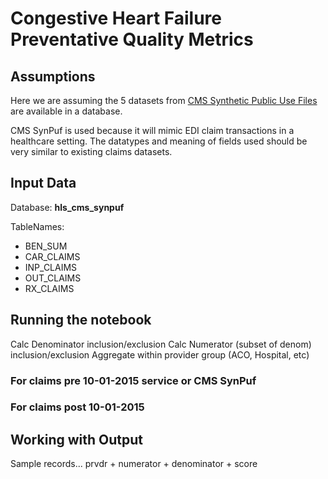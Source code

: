 # Congestive Heart Failure Preventative Quality Metrics

## Assumptions

Here we are assuming the 5 datasets from [CMS Synthetic Public Use Files](https://www.cms.gov/Research-Statistics-Data-and-Systems/Downloadable-Public-Use-Files/SynPUFs/DE_Syn_PUF) are available in a database. 

CMS SynPuf is used because it will mimic EDI claim transactions in a healthcare setting. The datatypes and meaning of fields used should be very similar to existing claims datasets. 

## Input Data

Database: **hls_cms_synpuf**

TableNames: 
  - BEN_SUM
  - CAR_CLAIMS
  - INP_CLAIMS
  - OUT_CLAIMS
  - RX_CLAIMS

## Running the notebook

Calc Denominator inclusion/exclusion
Calc Numerator (subset of denom) inclusion/exclusion
Aggregate within provider group (ACO, Hospital, etc)

### For claims pre 10-01-2015 service or CMS SynPuf


### For claims post 10-01-2015


## Working with Output 

Sample records... prvdr + numerator + denominator + score



